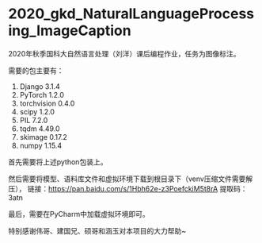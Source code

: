 # 2020_gkd_NaturalLanguageProcessing_ImageCaption
2020年秋季国科大自然语言处理（刘洋）课后编程作业，任务为图像标注。

需要的包主要有：
1. Django 3.1.4
2. PyTorch 1.2.0
3. torchvision 0.4.0
4. scipy 1.2.0
5. PIL 7.2.0
6. tqdm 4.49.0
7. skimage 0.17.2
8. numpy 1.15.4

首先需要将上述python包装上。

然后需要将模型、语料库文件和虚拟环境下载到根目录下（venv压缩文件需要解压），
链接：https://pan.baidu.com/s/1Hbh62e-z3PoefckiM5t8rA 
提取码：3atn 

最后，需要在PyCharm中加载虚拟环境即可。

特别感谢伟哥、建国兄、硕哥和涵玉对本项目的大力帮助~
